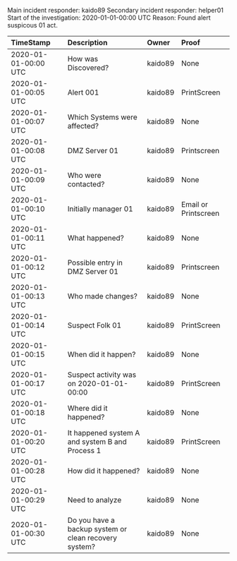 Main incident responder: kaido89
Secondary incident responder: helper01
Start of the investigation: 2020-01-01-00:00 UTC
Reason: Found alert suspicous 01 act.

| TimeStamp      | Description | Owner          | Proof |
| :------------- | :---------  | :------------- | :------------- |
| 2020-01-01-00:00 UTC | How was Discovered? | kaido89 | None |
| 2020-01-01-00:05 UTC | Alert 001  | kaido89 | PrintScreen |
| 2020-01-01-00:07 UTC | Which Systems were affected? | kaido89 | None |
| 2020-01-01-00:08 UTC | DMZ Server 01 | kaido89 | Printscreen|
| 2020-01-01-00:09 UTC | Who were contacted? | kaido89 | None |
| 2020-01-01-00:10 UTC | Initially manager 01 | kaido89 | Email or Printscreen |
| 2020-01-01-00:11 UTC | What happened? | kaido89 | None |
| 2020-01-01-00:12 UTC | Possible entry in DMZ Server 01 | kaido89 | Printscreen |
| 2020-01-01-00:13 UTC | Who made changes? | kaido89 | None |
| 2020-01-01-00:14 UTC | Suspect Folk 01 | kaido89 | PrintScreen |
| 2020-01-01-00:15 UTC | When did it happen? | kaido89 | None |
| 2020-01-01-00:17 UTC | Suspect activity was on 2020-01-01-00:00 | kaido89 | PrintScreen |
| 2020-01-01-00:18 UTC | Where did it happened? | kaido89 | None |
| 2020-01-01-00:20 UTC | It happened system A and system B and Process 1  | kaido89 | PrintScreen |
| 2020-01-01-00:28 UTC | How did it happened? | kaido89 | None |
| 2020-01-01-00:29 UTC | Need to analyze | kaido89 | None |
| 2020-01-01-00:30 UTC | Do you have a backup system or clean recovery system? | kaido89 | None |
